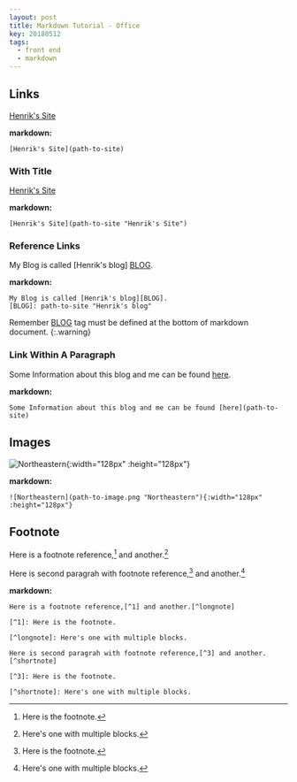 ```yaml
---
layout: post
title: Markdown Tutorial - Office
key: 20180512
tags:
  - front end
  - markdown
---
```


## Links

[Henrik's Site](http://localhost:4000/2018/05/12/markdown-tutorial-office.html)

**markdown:**
```
[Henrik's Site](path-to-site)
```
<!--more-->

### With Title

[Henrik's Site](http://localhost:4000/2018/05/12/markdown-tutorial-office.html "Henrik's Site")

**markdown:**
```
[Henrik's Site](path-to-site "Henrik's Site")
```

### Reference Links

My Blog is called [Henrik's blog] [BLOG].

**markdown:**
```
My Blog is called [Henrik's blog][BLOG].
[BLOG]: path-to-site "Henrik's blog"
```
Remember [BLOG] tag must be defined at the bottom of markdown document.
{:.warning}

### Link Within A Paragraph

Some Information about this blog and me can be found [here](http://localhost:4000/2018/05/12/markdown-tutorial-office.html).

**markdown:**
```
Some Information about this blog and me can be found [here](path-to-site)
```
[BLOG]: http://localhost:4000/2018/05/12/markdown-tutorial-office.html

## Images

![Northeastern](/../Pic/N.png "Northeastern"){:width="128px" :height="128px"}

**markdown:**
```
![Northeastern](path-to-image.png "Northeastern"){:width="128px" :height="128px"}
```

## Footnote

Here is a footnote reference,[^1] and another.[^longnote]

[^1]: Here is the footnote.

[^longnote]: Here's one with multiple blocks.

Here is second paragrah with footnote reference,[^3] and another.[^shortnote]

[^3]: Here is the footnote.

[^shortnote]: Here's one with multiple blocks.


**markdown:**
```
Here is a footnote reference,[^1] and another.[^longnote]

[^1]: Here is the footnote.

[^longnote]: Here's one with multiple blocks.

Here is second paragrah with footnote reference,[^3] and another.[^shortnote]

[^3]: Here is the footnote.

[^shortnote]: Here's one with multiple blocks.
```
